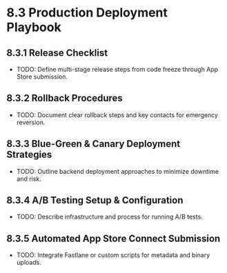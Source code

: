 # 8.3 Production Deployment Playbook

## 8.3.1 Release Checklist
- TODO: Define multi-stage release steps from code freeze through App Store submission.

## 8.3.2 Rollback Procedures
- TODO: Document clear rollback steps and key contacts for emergency reversion.

## 8.3.3 Blue-Green & Canary Deployment Strategies
- TODO: Outline backend deployment approaches to minimize downtime and risk.

## 8.3.4 A/B Testing Setup & Configuration
- TODO: Describe infrastructure and process for running A/B tests.

## 8.3.5 Automated App Store Connect Submission
- TODO: Integrate Fastlane or custom scripts for metadata and binary uploads. 